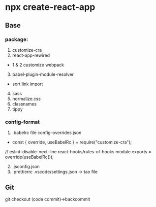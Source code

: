 # npx create-react-app

## Base

### package:

1. customize-cra
2. react-app-rewired

-   1 & 2 customize webpack

3. babel-plugin-module-resolver

-   sort link import

4. sass
5. normalize.css
6. classnames
7. tippy

### config-format

1. .babelrc
   file config-overrides.json

-   const { override, useBabelRc } = require("customize-cra");

// eslint-disable-next-line react-hooks/rules-of-hooks
module.exports = override(useBabelRc());

2. .jsconfig.json
3. .prettierrc
   .vscode/settings.json -> tao file

## Git

git checkout (code commit)->backcommit
